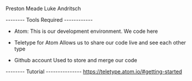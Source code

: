 Preston Meade
Luke Andritsch


-------- Tools Required ------------
- Atom:
  This is our development environment. We code here

- Teletype for Atom
  Allows us to share our code live and see each other type

- Github account
  Used to store and merge our code

-------- Tutorial ---------------
https://teletype.atom.io/#getting-started
